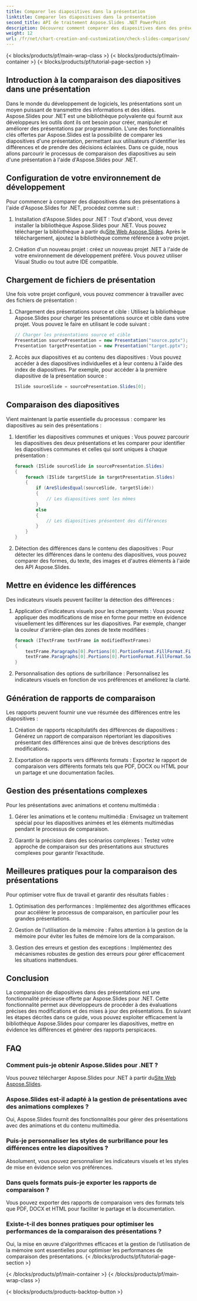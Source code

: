 ```yaml
---
title: Comparer les diapositives dans la présentation
linktitle: Comparer les diapositives dans la présentation
second_title: API de traitement Aspose.Slides .NET PowerPoint
description: Découvrez comment comparer des diapositives dans des présentations à l'aide d'Aspose.Slides pour .NET. Guide étape par étape avec code source pour des comparaisons précises.
weight: 12
url: /fr/net/chart-creation-and-customization/check-slides-comparison/
---
```


{< blocks/products/pf/main-wrap-class >}
{< blocks/products/pf/main-container >}
{< blocks/products/pf/tutorial-page-section >}


## Introduction à la comparaison des diapositives dans une présentation

Dans le monde du développement de logiciels, les présentations sont un moyen puissant de transmettre des informations et des idées. Aspose.Slides pour .NET est une bibliothèque polyvalente qui fournit aux développeurs les outils dont ils ont besoin pour créer, manipuler et améliorer des présentations par programmation. L'une des fonctionnalités clés offertes par Aspose.Slides est la possibilité de comparer les diapositives d'une présentation, permettant aux utilisateurs d'identifier les différences et de prendre des décisions éclairées. Dans ce guide, nous allons parcourir le processus de comparaison des diapositives au sein d'une présentation à l'aide d'Aspose.Slides pour .NET.

## Configuration de votre environnement de développement

Pour commencer à comparer des diapositives dans des présentations à l'aide d'Aspose.Slides for .NET, procédez comme suit :

1.  Installation d'Aspose.Slides pour .NET : Tout d'abord, vous devez installer la bibliothèque Aspose.Slides pour .NET. Vous pouvez télécharger la bibliothèque à partir du[Site Web Aspose.Slides](https://releases.aspose.com/slides/net/). Après le téléchargement, ajoutez la bibliothèque comme référence à votre projet.

2. Création d'un nouveau projet : créez un nouveau projet .NET à l'aide de votre environnement de développement préféré. Vous pouvez utiliser Visual Studio ou tout autre IDE compatible.

## Chargement de fichiers de présentation

Une fois votre projet configuré, vous pouvez commencer à travailler avec des fichiers de présentation :

1. Chargement des présentations source et cible :
   Utilisez la bibliothèque Aspose.Slides pour charger les présentations source et cible dans votre projet. Vous pouvez le faire en utilisant le code suivant :

   ```csharp
   // Charger les présentations source et cible
   Presentation sourcePresentation = new Presentation("source.pptx");
   Presentation targetPresentation = new Presentation("target.pptx");
   ```

2. Accès aux diapositives et au contenu des diapositives :
   Vous pouvez accéder à des diapositives individuelles et à leur contenu à l'aide des index de diapositives. Par exemple, pour accéder à la première diapositive de la présentation source :

   ```csharp
   ISlide sourceSlide = sourcePresentation.Slides[0];
   ```

## Comparaison des diapositives

Vient maintenant la partie essentielle du processus : comparer les diapositives au sein des présentations :

1. Identifier les diapositives communes et uniques :
   Vous pouvez parcourir les diapositives des deux présentations et les comparer pour identifier les diapositives communes et celles qui sont uniques à chaque présentation :

   ```csharp
   foreach (ISlide sourceSlide in sourcePresentation.Slides)
   {
       foreach (ISlide targetSlide in targetPresentation.Slides)
       {
           if (AreSlidesEqual(sourceSlide, targetSlide))
           {
               // Les diapositives sont les mêmes
           }
           else
           {
               // Les diapositives présentent des différences
           }
       }
   }
   ```

2. Détection des différences dans le contenu des diapositives :
   Pour détecter les différences dans le contenu des diapositives, vous pouvez comparer des formes, du texte, des images et d'autres éléments à l'aide des API Aspose.Slides.

## Mettre en évidence les différences

Des indicateurs visuels peuvent faciliter la détection des différences :

1. Application d'indicateurs visuels pour les changements :
   Vous pouvez appliquer des modifications de mise en forme pour mettre en évidence visuellement les différences sur les diapositives. Par exemple, changer la couleur d'arrière-plan des zones de texte modifiées :

   ```csharp
   foreach (ITextFrame textFrame in modifiedTextFrames)
   {
       textFrame.Paragraphs[0].Portions[0].PortionFormat.FillFormat.FillType = FillType.Solid;
       textFrame.Paragraphs[0].Portions[0].PortionFormat.FillFormat.SolidFillColor.Color = Color.Yellow;
   }
   ```

2. Personnalisation des options de surbrillance :
   Personnalisez les indicateurs visuels en fonction de vos préférences et améliorez la clarté.

## Génération de rapports de comparaison

Les rapports peuvent fournir une vue résumée des différences entre les diapositives :

1. Création de rapports récapitulatifs des différences de diapositives :
   Générez un rapport de comparaison répertoriant les diapositives présentant des différences ainsi que de brèves descriptions des modifications.

2. Exportation de rapports vers différents formats :
   Exportez le rapport de comparaison vers différents formats tels que PDF, DOCX ou HTML pour un partage et une documentation faciles.

## Gestion des présentations complexes

Pour les présentations avec animations et contenu multimédia :

1. Gérer les animations et le contenu multimédia :
   Envisagez un traitement spécial pour les diapositives animées et les éléments multimédias pendant le processus de comparaison.

2. Garantir la précision dans des scénarios complexes :
   Testez votre approche de comparaison sur des présentations aux structures complexes pour garantir l’exactitude.

## Meilleures pratiques pour la comparaison des présentations

Pour optimiser votre flux de travail et garantir des résultats fiables :

1. Optimisation des performances :
   Implémentez des algorithmes efficaces pour accélérer le processus de comparaison, en particulier pour les grandes présentations.

2. Gestion de l'utilisation de la mémoire :
   Faites attention à la gestion de la mémoire pour éviter les fuites de mémoire lors de la comparaison.

3. Gestion des erreurs et gestion des exceptions :
   Implémentez des mécanismes robustes de gestion des erreurs pour gérer efficacement les situations inattendues.

## Conclusion

La comparaison de diapositives dans des présentations est une fonctionnalité précieuse offerte par Aspose.Slides pour .NET. Cette fonctionnalité permet aux développeurs de procéder à des évaluations précises des modifications et des mises à jour des présentations. En suivant les étapes décrites dans ce guide, vous pouvez exploiter efficacement la bibliothèque Aspose.Slides pour comparer les diapositives, mettre en évidence les différences et générer des rapports perspicaces.

## FAQ

### Comment puis-je obtenir Aspose.Slides pour .NET ?

 Vous pouvez télécharger Aspose.Slides pour .NET à partir du[Site Web Aspose.Slides](https://releases.aspose.com/slides/net/).

### Aspose.Slides est-il adapté à la gestion de présentations avec des animations complexes ?

Oui, Aspose.Slides fournit des fonctionnalités pour gérer des présentations avec des animations et du contenu multimédia.

### Puis-je personnaliser les styles de surbrillance pour les différences entre les diapositives ?

Absolument, vous pouvez personnaliser les indicateurs visuels et les styles de mise en évidence selon vos préférences.

### Dans quels formats puis-je exporter les rapports de comparaison ?

Vous pouvez exporter des rapports de comparaison vers des formats tels que PDF, DOCX et HTML pour faciliter le partage et la documentation.

### Existe-t-il des bonnes pratiques pour optimiser les performances de la comparaison des présentations ?

Oui, la mise en œuvre d’algorithmes efficaces et la gestion de l’utilisation de la mémoire sont essentielles pour optimiser les performances de comparaison des présentations.
{< /blocks/products/pf/tutorial-page-section >}

{< /blocks/products/pf/main-container >}
{< /blocks/products/pf/main-wrap-class >}

{< blocks/products/products-backtop-button >}
